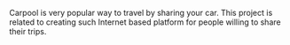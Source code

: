 Carpool is very popular way to travel by sharing your car. This project is related to creating such Internet based platform for people willing to share their trips.